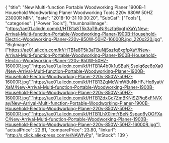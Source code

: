 {
	"title": "New Multi-function Portable Woodworking Planer 1900B-1 Household Woodworking Planer Woodworking Tools 220v 680W 50HZ 23000R MIN",
	"date": "2018-10-31 10:30:20",
	"SubCat": ["Tools"],
	"categories": ["Power Tools"],
	"thumbnailImage": "https://ae01.alicdn.com/kf/HTB1a8T5k3aTBuNjSszfq6xgfpXaY/New-Arrival-Multi-function-Portable-Woodworking-Planer-1900B-Household-Electric-Woodworking-Planer-220v-850W-50HZ-16000R.jpg_220x220.jpg",
	"BigImage": ["https://ae01.alicdn.com/kf/HTB1a8T5k3aTBuNjSszfq6xgfpXaY/New-Arrival-Multi-function-Portable-Woodworking-Planer-1900B-Household-Electric-Woodworking-Planer-220v-850W-50HZ-16000R.jpg","https://ae01.alicdn.com/kf/HTB1A4b0k1uSBuNjSsplq6ze8pXa0/New-Arrival-Multi-function-Portable-Woodworking-Planer-1900B-Household-Electric-Woodworking-Planer-220v-850W-50HZ-16000R.jpg","https://ae01.alicdn.com/kf/HTB13ZqMcWmWBuNkHFJHq6yatVXaM/New-Arrival-Multi-function-Portable-Woodworking-Planer-1900B-Household-Electric-Woodworking-Planer-220v-850W-50HZ-16000R.jpg","https://ae01.alicdn.com/kf/HTB1ZdxGc7ZmBKNjSZPiq6xFNVXay/New-Arrival-Multi-function-Portable-Woodworking-Planer-1900B-Household-Electric-Woodworking-Planer-220v-850W-50HZ-16000R.jpg","https://ae01.alicdn.com/kf/HTB1LhX0lmtYBeNjSspaq6yOOFXaC/New-Arrival-Multi-function-Portable-Woodworking-Planer-1900B-Household-Electric-Woodworking-Planer-220v-850W-50HZ-16000R.jpg"],
	"actualPrice": 22.61,
	"comparePrice": 23.80,
	"linkurl": "http://s.click.aliexpress.com/e/NAWfyPq",
	"inStock": 139
}
